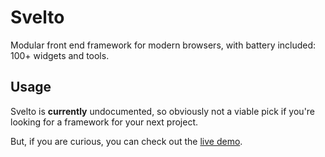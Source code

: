 # Svelto

Modular front end framework for modern browsers, with battery included: 100+ widgets and tools.

## Usage

Svelto is **currently** undocumented, so obviously not a viable pick if you're looking for a framework for your next project.

But, if you are curious, you can check out the [live demo](https://github.com/svelto/svelto-demo).

